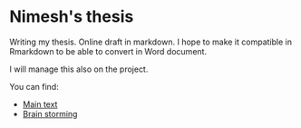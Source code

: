 # Nimesh's thesis

Writing my thesis. Online draft in markdown. I hope to make it compatible in Rmarkdown to be able to convert in Word document.

I will manage this also on the project.

You can find:

- [Main text](main.Rmd)
- [Brain storming](brainstrom.md)
